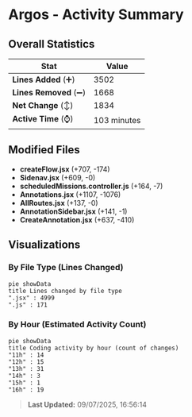 # Argos - Activity Summary 

## Overall Statistics

| Stat                   | Value                                                             |
| ---------------------- | ----------------------------------------------------------------- |
| **Lines Added** (➕)   | 3502                                          |
| **Lines Removed** (➖) | 1668                                        |
| **Net Change** (↕)    | 1834                |
| **Active Time** (⌚)   | 103 minutes |


## Modified Files
- **createFlow.jsx** (+707, -174)
- **Sidenav.jsx** (+609, -0)
- **scheduledMissions.controller.js** (+164, -7)
- **Annotations.jsx** (+1107, -1076)
- **AllRoutes.jsx** (+137, -0)
- **AnnotationSidebar.jsx** (+141, -1)
- **CreateAnnotation.jsx** (+637, -410)

## Visualizations

### By File Type (Lines Changed)

```mermaid
pie showData
title Lines changed by file type
".jsx" : 4999
".js" : 171
```

### By Hour (Estimated Activity Count)

```mermaid
pie showData
title Coding activity by hour (count of changes)
"11h" : 14
"12h" : 15
"13h" : 31
"14h" : 3
"15h" : 1
"16h" : 19
```


> **Last Updated:** 09/07/2025, 16:56:14